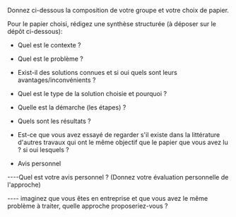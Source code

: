 Donnez ci-dessous la composition de votre groupe et votre choix de papier. 

Pour le papier choisi, rédigez une synthèse structurée (à déposer sur le dépôt ci-dessous):

- Quel est le contexte ?

- Quel est le problème ?

- Exist-il des solutions connues et si oui quels sont leurs avantages/inconvénients ? 

- Quel est le type de la solution choisie et pourquoi ? 

- Quelle est la démarche (les étapes) ?

- Quels sont les résultats ? 

- Est-ce que vous avez essayé de regarder s'il existe dans la littérature d'autres travaux qui ont le même objectif que le papier que vous avez lu ? si oui lesquels ? 

- Avis personnel 

----Quel est votre avis personnel ? (Donnez votre évaluation personnelle de l'approche) 

---- imaginez que vous êtes en entreprise et que vous avez le même problème à traiter, quelle approche proposeriez-vous ? 

